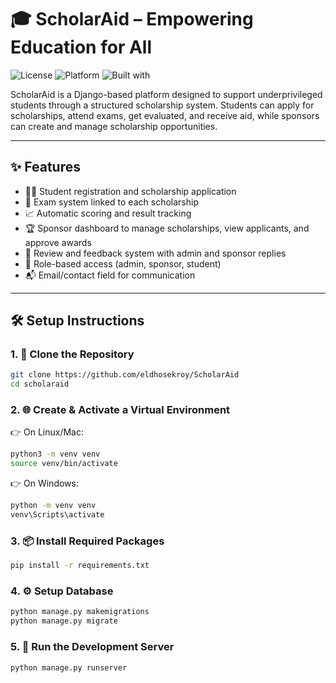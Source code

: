 # 🎓 ScholarAid – Empowering Education for All

![License](https://img.shields.io/badge/license-MIT-green)
![Platform](https://img.shields.io/badge/platform-Windows%20%7C%20Linux-blue)
![Built with](https://img.shields.io/badge/Built%20With-Django%20%7C%20SQLite3-orange)

ScholarAid is a Django-based platform designed to support underprivileged students through a structured scholarship system. Students can apply for scholarships, attend exams, get evaluated, and receive aid, while sponsors can create and manage scholarship opportunities.

---

## ✨ Features

- 🧑‍🎓 Student registration and scholarship application
- 📝 Exam system linked to each scholarship
- 📈 Automatic scoring and result tracking
- 🏆 Sponsor dashboard to manage scholarships, view applicants, and approve awards
- 💬 Review and feedback system with admin and sponsor replies
- 🔐 Role-based access (admin, sponsor, student)
- 📬 Email/contact field for communication

---

## 🛠️ Setup Instructions

### 1. 🔁 Clone the Repository

```bash
git clone https://github.com/eldhosekroy/ScholarAid
cd scholaraid
```

### 2. 🌐 Create & Activate a Virtual Environment

👉 On Linux/Mac:
```bash
python3 -m venv venv
source venv/bin/activate
```

👉 On Windows:
```bash
python -m venv venv
venv\Scripts\activate
```

### 3. 📦 Install Required Packages
```bash
pip install -r requirements.txt
```

### 4. ⚙️ Setup Database
```bash
python manage.py makemigrations
python manage.py migrate
```

### 5. 🚀 Run the Development Server
```bash
python manage.py runserver
```
